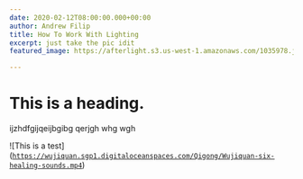 ```yaml
---
date: 2020-02-12T08:00:00.000+00:00
author: Andrew Filip
title: How To Work With Lighting
excerpt: just take the pic idit
featured_image: https://afterlight.s3.us-west-1.amazonaws.com/1035978.jpg

---
```

# This is a heading.

ijzhdfgijqeijbgibg qerjgh whg wgh

!\[This is a test\]([`https://wujiquan.sgp1.digitaloceanspaces.com/Qigong/Wujiquan-six-healing-sounds.mp4`](https://wujiquan.sgp1.digitaloceanspaces.com/Qigong/Wujiquan-six-healing-sounds.mp4 "https://wujiquan.sgp1.digitaloceanspaces.com/Qigong/Wujiquan-six-healing-sounds.mp4"))
